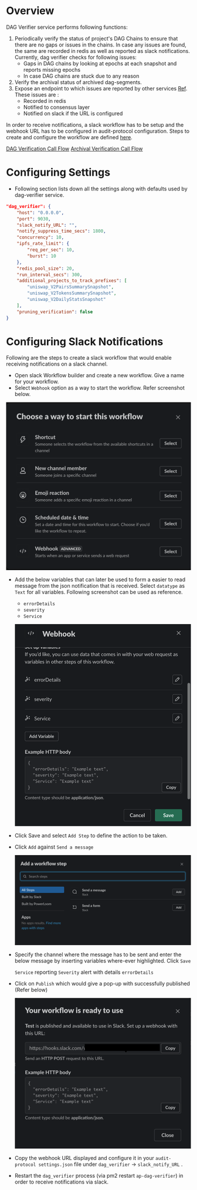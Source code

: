 # Overview
DAG Verifier service performs following functions:
1. Periodically verify the status of project's DAG Chains to ensure that there are no gaps or issues in the chains. In case any issues are found, the same are recorded in redis as well as reported as slack notifications.
    Currently, dag verifier checks for following issues:
    - Gaps in DAG chains by looking at epochs at each snapshot and reports missing epochs
    - In case DAG chains are stuck due to any reason
2. Verify the archival status of archived dag-segments.
3. Expose an endpoint to which issues are reported by other services [Ref](https://github.com/PowerLoom/audit-protocol-private/issues/143). These issues are :
    - Recorded in redis
    - Notified to consensus layer
    - Notified on slack if the URL is configured

In order to receive notifications, a slack workflow has to be setup and the webhook URL has to be configured in audit-protocol configuration. Steps to create and configure the workflow are defined [here](#configuring-slack-notifications).

[DAG Verification Call Flow](../docs/DAGVerifier_CallFlow.png)
[Archival Verification Call Flow](../docs/PruningVerifier_CallFlow.png)

# Configuring Settings
* Following section lists down all the settings along with defaults used by dag-verifier service.
```json
"dag_verifier": {
    "host": "0.0.0.0",
    "port": 9030,
    "slack_notify_URL": "",
    "notify_suppress_time_secs": 1800,
    "concurrency": 10,
    "ipfs_rate_limit": {
        "req_per_sec": 10,
        "burst": 10
    },
    "redis_pool_size": 20,
    "run_interval_secs": 300,
    "additional_projects_to_track_prefixes": [
        "uniswap_V2PairsSummarySnapshot",
        "uniswap_V2TokensSummarySnapshot",
        "uniswap_V2DailyStatsSnapshot"
    ],
    "pruning_verification": false
}
```

# Configuring Slack Notifications
Following are the steps to create a slack workflow that would enable receiving notifications on a slack channel.

- Open slack Workflow builder and create a new workflow. Give a name for your workflow.
- Select `Webhook` option as a way to start the workflow. Refer screenshot below.

![slack-workflow-start.png](images/slack-workflow-start.png)

- Add the below variables that can later be used to form a easier to read message from the json notification that is received. Select `datatype` as `Text` for all variables. Following screenshot can be used as reference.
    - `errorDetails`
    - `severity`
    - `Service`

    ![slack-workflow-vars.png](images/slack-workflow-vars.png)

- Click Save and select `Add Step` to define the action to be taken.
- Click `Add` against `Send a message`

    ![slack-workflow-msg.png](images/slack-workflow-msg.png)

- Specify the channel where the message has to be sent and enter the below message by inserting variables where-ever highlighted. Click `Save`

    `Service` reporting `Severity` alert with details `errorDetails`

- Click on `Publish`  which would give a pop-up with successfully published (Refer below)

    ![slack-workflow-publish.png](images/slack-workflow-publish.png)

- Copy the webhook URL displayed and configure it in your `audit-protocol settings.json` file under `dag_verifier` → `slack_notify_URL` .
- Restart the `dag_verifier` process (via pm2 restart `ap-dag-verifier`)  in order to receive notifications via slack.